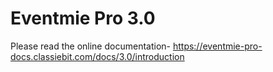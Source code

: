 # Eventmie Pro 3.0

Please read the online documentation- https://eventmie-pro-docs.classiebit.com/docs/3.0/introduction